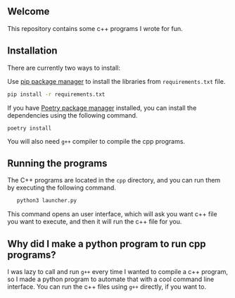 ## Welcome
This repository contains some c++ programs I wrote for fun.


## Installation
There are currently two ways to install:

Use [pip package manager](https://pip.pypa.io/en/stable/) to install the libraries from ``requirements.txt`` file.

```bash
pip install -r requirements.txt
```

If you have [Poetry package manager](https://python-poetry.org/) installed, you can install the dependencies using 
the following command.
```
poetry install
```

You will also need ``g++`` compiler to compile the cpp programs.

## Running the programs
The C++ programs are located in the `cpp` directory, and you can run them by executing the following command.

```bash
   python3 launcher.py
```

This command opens an user interface, which will ask you want c++ file you want to execute, and then it will run the c++ file for you.

## Why did I make a python program to run cpp programs?
I was lazy to call and run `g++` every time I wanted to compile a c++ program, so I made a python program to automate that with a cool command line interface.
You can run the c++ files using `g++` directly, if you want to.
